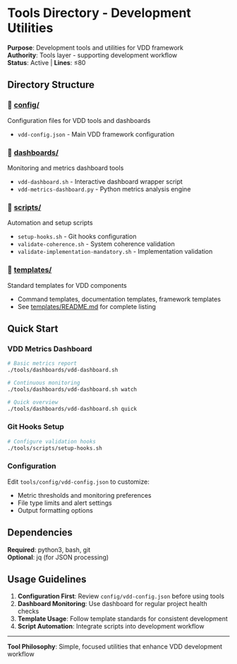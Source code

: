 # Tools Directory - Development Utilities

**Purpose**: Development tools and utilities for VDD framework  
**Authority**: Tools layer - supporting development workflow  
**Status**: Active | **Lines**: ≤80

## Directory Structure

### 📁 [config/](config/)
Configuration files for VDD tools and dashboards
- `vdd-config.json` - Main VDD framework configuration

### 📁 [dashboards/](dashboards/)  
Monitoring and metrics dashboard tools
- `vdd-dashboard.sh` - Interactive dashboard wrapper script
- `vdd-metrics-dashboard.py` - Python metrics analysis engine

### 📁 [scripts/](scripts/)
Automation and setup scripts  
- `setup-hooks.sh` - Git hooks configuration
- `validate-coherence.sh` - System coherence validation
- `validate-implementation-mandatory.sh` - Implementation validation

### 📁 [templates/](templates/)
Standard templates for VDD components
- Command templates, documentation templates, framework templates
- See [templates/README.md](templates/README.md) for complete listing

## Quick Start

### VDD Metrics Dashboard
```bash
# Basic metrics report
./tools/dashboards/vdd-dashboard.sh

# Continuous monitoring
./tools/dashboards/vdd-dashboard.sh watch

# Quick overview
./tools/dashboards/vdd-dashboard.sh quick
```

### Git Hooks Setup
```bash
# Configure validation hooks
./tools/scripts/setup-hooks.sh
```

### Configuration
Edit `tools/config/vdd-config.json` to customize:
- Metric thresholds and monitoring preferences
- File type limits and alert settings
- Output formatting options

## Dependencies

**Required**: python3, bash, git  
**Optional**: jq (for JSON processing)

## Usage Guidelines

1. **Configuration First**: Review `config/vdd-config.json` before using tools
2. **Dashboard Monitoring**: Use dashboard for regular project health checks  
3. **Template Usage**: Follow template standards for consistent development
4. **Script Automation**: Integrate scripts into development workflow

---

**Tool Philosophy**: Simple, focused utilities that enhance VDD development workflow